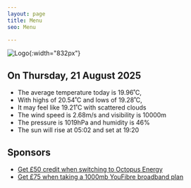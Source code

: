 ```yaml
---
layout: page
title: Menu
seo: Menu

---
```


![Logo](/images/logo.jpg){:width="832px"}

<!-- weather_marker starts -->
## On Thursday, 21 August 2025

- The average temperature today is 19.96˚C,
- With highs of 20.54˚C and lows of 19.28˚C,
- It may feel like 19.21˚C with scattered clouds
- The wind speed is 2.68m/s and visibility is 10000m
- The pressure is 1019hPa and humidity is 46%
- The sun will rise at 05:02 and set at 19:20

<!-- weather_marker ends -->

## Sponsors

- [Get £50 credit when switching to Octopus Energy](https://bit.ly/3oD1nnS)
- [Get £75 when taking a 1000mb YouFibre broadband plan](https://aklam.io/91zWhU?)
